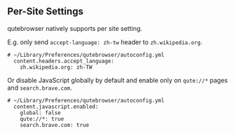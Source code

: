 ## Per-Site Settings

qutebrowser natively supports per site setting.

E.g. only send `accept-language: zh-tw` header to `zh.wikipedia.org`.

```
# ~/Library/Preferences/qutebrowser/autoconfig.yml
  content.headers.accept_language:
    zh.wikipedia.org: zh-TW
```

Or disable JavaScript globally by default and enable only on `qute://*` pages
and `search.brave.com`.

```
# ~/Library/Preferences/qutebrowser/autoconfig.yml
  content.javascript.enabled:
    global: false
    qute://*: true
    search.brave.com: true
```
